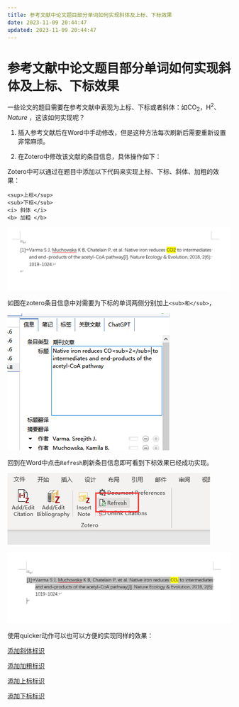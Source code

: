 ```yaml
---
title: 参考文献中论文题目部分单词如何实现斜体及上标、下标效果
date: 2023-11-09 20:44:47
updated: 2023-11-09 20:44:47
---
```



# 参考文献中论文题目部分单词如何实现斜体及上标、下标效果

一些论文的题目需要在参考文献中表现为上标、下标或者斜体：如CO<sub>2</sub>，H<sup>2</sup>、<i> Nature </i>，这该如何实现呢？

1. 插入参考文献后在Word中手动修改，但是这种方法每次刷新后需要重新设置非常麻烦。

2. 在Zotero中修改该文献的条目信息，具体操作如下：

   

Zotero中可以通过在题目中添加以下代码来实现上标、下标、斜体、加粗的效果：

```
<sup>上标</sup>
<sub>下标</sub>
<i> 斜体 </i>
<b> 加粗 </b>
```

![没有下标效果](../../assets/image-没有下标效果.png)

如图在zotero条目信息中对需要为下标的单词两侧分别加上`<sub>和</sub>`，


![通过在题目中添加代码实现下标效果](../../assets/image-通过在题目中添加代码实现下标效果.png)

回到在Word中点击`Refresh`刷新条目信息即可看到下标效果已经成功实现。

![点击`Refresh`刷新条目信息](../../assets/image-Refresh.png)

![实现下标效果](../../assets/image-实现下标效果.png)



使用quicker动作可以也可以方便的实现同样的效果：

[添加斜体标识](https://getquicker.net/Sharedaction?code=98c3d460-22b5-49ab-99c2-08d9c6b06ad1)

[添加加粗标识](https://getquicker.net/Sharedaction?code=dc815b9a-f463-4233-99c5-08d9c6b06ad1)

[添加上标标识](https://getquicker.net/Sharedaction?code=dee60abc-d1f5-40ad-99c3-08d9c6b06ad1)

[添加下标标识](https://getquicker.net/Sharedaction?code=b44c0592-89fa-41c2-99c4-08d9c6b06ad1)

